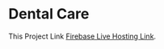 # Dental Care 
 
This Project Link [Firebase Live Hosting Link](https://doctors-portal-ba223.web.app/dashboard).
